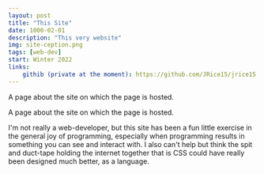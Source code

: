 ```yaml
---
layout: post
title: "This Site"
date: 1000-02-01
description: "This very website"
img: site-ception.png
tags: [web-dev]
start: Winter 2022
links:
    githib (private at the moment): https://github.com/JRice15/jrice15.github.io
---
```


A page about the site on which the page is hosted.

A page about the site on which the page is hosted.

I'm not really a web-developer, but this site has been a fun little exercise in the general joy of programming, especially when programming results in something you can see and interact with. I also can't help but think the spit and duct-tape holding the internet together that is CSS could have really been designed much better, as a language.